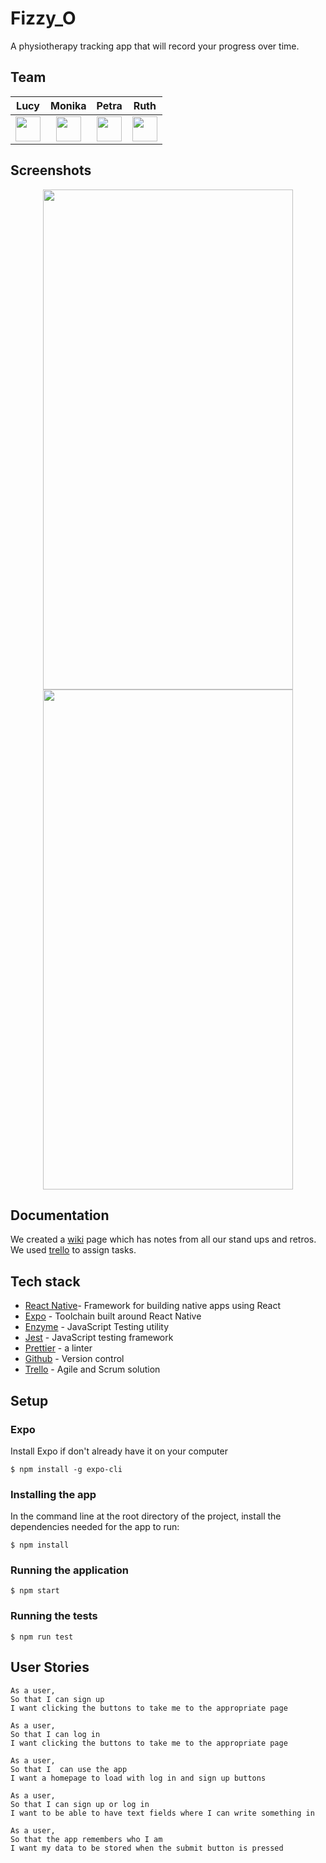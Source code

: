 # Fizzy_O

A physiotherapy tracking app that will record your progress over time.

## Team

| Lucy |  Monika | Petra | Ruth |
| :-----: | :-------:   | :------:  |:-------: |
|<a href='https://github.com/LucyMHall'><img src='https://user-images.githubusercontent.com/23095774/60434119-56192e00-9bfe-11e9-8156-26105b51e0d7.png' width='40'></a>|<a href='https://github.com/monikakaczan'><img src='https://user-images.githubusercontent.com/23095774/60434119-56192e00-9bfe-11e9-8156-26105b51e0d7.png' width='40'></a>|<a href='https://github.com/petraartep'><img src='https://user-images.githubusercontent.com/23095774/60434119-56192e00-9bfe-11e9-8156-26105b51e0d7.png' width='40'></a>|<a href='https://github.com/ruthmoog'><img src='https://user-images.githubusercontent.com/23095774/60434119-56192e00-9bfe-11e9-8156-26105b51e0d7.png' width='40'></a>|

## Screenshots

<p align="center">
  <img width="400" height="800" src="https://user-images.githubusercontent.com/23095774/63028348-911dab00-bea6-11e9-9190-659d0afb5464.png">
  
   <img width="400" height="800" src="https://user-images.githubusercontent.com/23095774/63028349-911dab00-bea6-11e9-9578-fee72cf02a18.png">
</p>

## Documentation

We created a [wiki](https://github.com/LucyMHall/Fizzy_O/wiki) page which has notes from all our stand ups and retros. We used [trello](https://trello.com/b/qAn9fg8L/agile-may) to assign tasks.


## Tech stack

- [React Native](https://facebook.github.io/react-native/)- Framework for building native apps using React
- [Expo](https://expo.io/) - Toolchain built around React Native
- [Enzyme](https://airbnb.io/enzyme/docs/guides/react-native.html) - JavaScript Testing utility
- [Jest](https://jestjs.io/docs/en/tutorial-react-native) - JavaScript testing framework
- [Prettier](https://prettier.io/) - a linter
- [Github](https://github.com/) - Version control
- [Trello](https://trello.com/) - Agile and Scrum solution

## Setup

### Expo

Install Expo if don't already have it on your computer
```console
$ npm install -g expo-cli
```

### Installing the app
In the command line at the root directory of the project, install the dependencies needed for the app to run:

```console
$ npm install
```
### Running the application 

```console 
$ npm start
```

### Running the tests

```console
$ npm run test
```

## User Stories

```
As a user,
So that I can sign up
I want clicking the buttons to take me to the appropriate page
```
```
As a user,
So that I can log in
I want clicking the buttons to take me to the appropriate page
```
```
As a user,
So that I  can use the app 
I want a homepage to load with log in and sign up buttons
```
```
As a user,
So that I can sign up or log in 
I want to be able to have text fields where I can write something in
```
```
As a user, 
So that the app remembers who I am 
I want my data to be stored when the submit button is pressed
```

